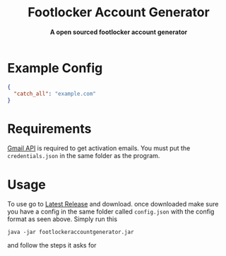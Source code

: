 <h1 align="center">Footlocker Account Generator</h1>
<div align="center">
	<strong>A open sourced footlocker account generator</strong>
</div>
<br />

# Example Config
```json
{  
  "catch_all": "example.com"  
}
```

# Requirements
[Gmail API](https://developers.google.com/gmail/api) is required to get activation emails. You must put the ```credentials.json``` in the same folder as the program.

# Usage
To use go to [Latest Release](https://github.com/skateboard/footlockeraccountgenerator/releases/tag/1.0) and download.
once downloaded make sure you have a config in the same folder called ```config.json``` with the config format as seen above. Simply run this
```
java -jar footlockeraccountgenerator.jar
```
and follow the steps it asks for
